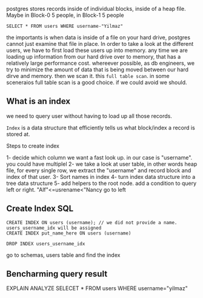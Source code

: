 postgres stores records inside of individual blocks, inside of a heap file. Maybe in Block-0 5 people, in Block-1 5 people

`SELECT * FROM users WHERE username-"Yilmaz"`

the importants is when data is inside of a file on your hard drive, postgres cannot just examine that file in place. In order to take a look at the different users, we have to first load these users up into memory. any time we are loading up information from our hard drive over to memory, that has a relatively large performance cost. whereever possible, as db engineers, we try to minimize the amount of data that is being moved between our hard dirve and memory. then we scan it. this `full table scan`. in some sceneraios full table scan is a good choice. if we could avoid we should.

## What is an index

we need to query user without having to load up all those records.

`Index` is a data structure that efficiently tells us what block/index a record is stored at.

Steps to create index

1- decide which column we want a fast look up. in our case is "username". you could have multiplel
2- we take a look at user table, in other words heap file, for every single row, we extract the "username" and record block and index of that user.
3- Sort names in index
4- turn index data structure into a tree data structure
5- add helpers to the root node. add a condition to query left or right. "Alf"<=usrename<"Nancy go to left

## Create Index SQL

    CREATE INDEX ON users (username); // we did not provide a name. users_username_idx will be assigned
    CREATE INDEX put_name_here ON users (username)

    DROP INDEX users_username_idx

go to schemas, users table and find the index

## Bencharming query result

EXPLAIN ANALYZE SELECET \* FROM users WHERE username="yilmaz"
